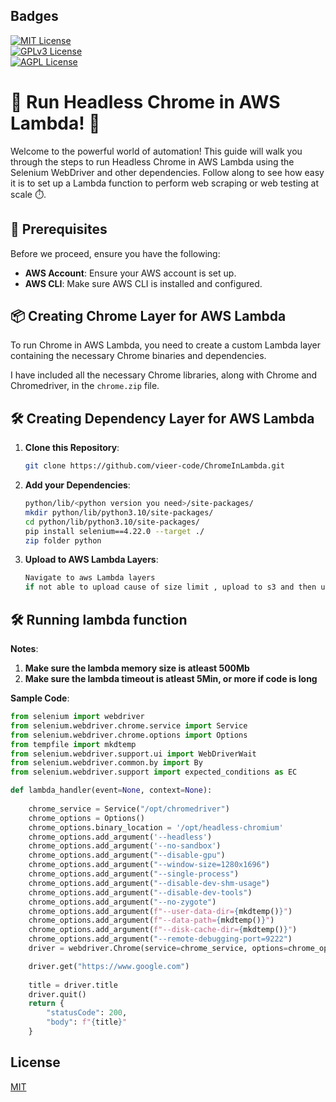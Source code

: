 ## Badges  


[![MIT License](https://img.shields.io/badge/License-MIT-green.svg)](https://choosealicense.com/licenses/mit/)  
[![GPLv3 License](https://img.shields.io/badge/License-GPL%20v3-yellow.svg)](https://choosealicense.com/licenses/gpl-3.0/)  
[![AGPL License](https://img.shields.io/badge/license-AGPL-blue.svg)](https://choosealicense.com/licenses/gpl-3.0/)


# 🚀 Run Headless Chrome in AWS Lambda! 🚀 

Welcome to the powerful world of automation! This guide will walk you through the steps to run Headless Chrome in AWS Lambda using the Selenium WebDriver and other dependencies. Follow along to see how easy it is to set up a Lambda function to perform web scraping or web testing at scale ⏱️.

## 🎯 Prerequisites

Before we proceed, ensure you have the following:

- **AWS Account**: Ensure your AWS account is set up.
- **AWS CLI**: Make sure AWS CLI is installed and configured.
  
## 📦 Creating Chrome Layer for AWS Lambda

To run Chrome in AWS Lambda, you need to create a custom Lambda layer containing the necessary Chrome binaries and dependencies.

I have included all the necessary Chrome libraries, along with Chrome and Chromedriver, in the `chrome.zip` file.

## 🛠️ Creating Dependency Layer for AWS Lambda

1. **Clone this Repository**: 
    ```bash
    git clone https://github.com/vieer-code/ChromeInLambda.git
    ```

2. **Add your Dependencies**:
    ```bash
    python/lib/<python version you need>/site-packages/
    mkdir python/lib/python3.10/site-packages/
    cd python/lib/python3.10/site-packages/
    pip install selenium==4.22.0 --target ./
    zip folder python
    ```

3. **Upload to AWS Lambda Layers**:
    ```bash
    Navigate to aws Lambda layers
    if not able to upload cause of size limit , upload to s3 and then upload though s3
    ```


## 🛠️ Running lambda function

**Notes**: 
1. **Make sure the lambda memory size is atleast 500Mb**
2. **Make sure the lambda timeout is atleast 5Min, or more if code is long** 

**Sample Code**:
```python
from selenium import webdriver
from selenium.webdriver.chrome.service import Service
from selenium.webdriver.chrome.options import Options
from tempfile import mkdtemp
from selenium.webdriver.support.ui import WebDriverWait
from selenium.webdriver.common.by import By
from selenium.webdriver.support import expected_conditions as EC

def lambda_handler(event=None, context=None):
    
    chrome_service = Service("/opt/chromedriver")
    chrome_options = Options()
    chrome_options.binary_location = '/opt/headless-chromium'
    chrome_options.add_argument('--headless')
    chrome_options.add_argument('--no-sandbox')
    chrome_options.add_argument("--disable-gpu")
    chrome_options.add_argument("--window-size=1280x1696")
    chrome_options.add_argument("--single-process")
    chrome_options.add_argument("--disable-dev-shm-usage")
    chrome_options.add_argument("--disable-dev-tools")
    chrome_options.add_argument("--no-zygote")
    chrome_options.add_argument(f"--user-data-dir={mkdtemp()}")
    chrome_options.add_argument(f"--data-path={mkdtemp()}")
    chrome_options.add_argument(f"--disk-cache-dir={mkdtemp()}")
    chrome_options.add_argument("--remote-debugging-port=9222")
    driver = webdriver.Chrome(service=chrome_service, options=chrome_options)

    driver.get("https://www.google.com")
    
    title = driver.title
    driver.quit()
    return {
        "statusCode": 200,
        "body": f"{title}"
    }
```

## License  

[MIT](https://choosealicense.com/licenses/mit/)
